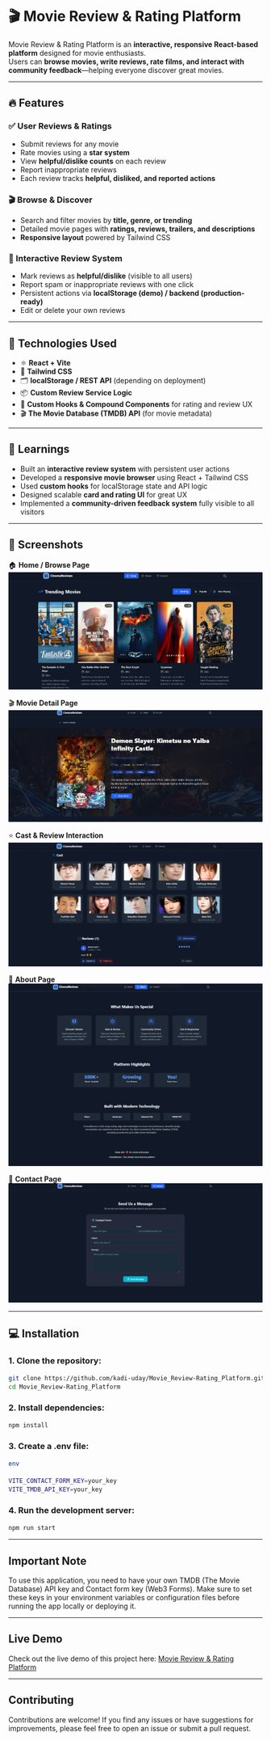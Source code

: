 # 🎬 Movie Review & Rating Platform

Movie Review & Rating Platform is an **interactive, responsive React-based platform** designed for movie enthusiasts.  
Users can **browse movies, write reviews, rate films, and interact with community feedback**—helping everyone discover great movies.  

---

## 🔥 Features

### ✅ User Reviews & Ratings
- Submit reviews for any movie  
- Rate movies using a **star system**  
- View **helpful/dislike counts** on each review  
- Report inappropriate reviews  
- Each review tracks **helpful, disliked, and reported actions**  

### 🎬 Browse & Discover
- Search and filter movies by **title, genre, or trending**  
- Detailed movie pages with **ratings, reviews, trailers, and descriptions**  
- **Responsive layout** powered by Tailwind CSS  

### 🧩 Interactive Review System
- Mark reviews as **helpful/dislike** (visible to all users)  
- Report spam or inappropriate reviews with one click  
- Persistent actions via **localStorage (demo) / backend (production-ready)**  
- Edit or delete your own reviews  

---

## 🧪 Technologies Used
- ⚛️ **React + Vite**  
- 🧵 **Tailwind CSS**  
- 🗂️ **localStorage / REST API** (depending on deployment)  
- 📦 **Custom Review Service Logic**  
- 🧪 **Custom Hooks & Compound Components** for rating and review UX  
- 🎬 **The Movie Database (TMDB) API** (for movie metadata)  

---

## 📘 Learnings
- Built an **interactive review system** with persistent user actions  
- Developed a **responsive movie browser** using React + Tailwind CSS  
- Used **custom hooks** for localStorage state and API logic  
- Designed scalable **card and rating UI** for great UX  
- Implemented a **community-driven feedback system** fully visible to all visitors  

---

## 📸 Screenshots

🏠 **Home / Browse Page**  
![Home Page](public/screenshots/movie-review-rating-platform-1.png)

🎬 **Movie Detail Page**  
![Movie Detail](public/screenshots/movie-review-rating-platform-2.png)

⭐ **Cast & Review Interaction**  
![Cast & Review Interaction](public/screenshots/movie-review-rating-platform-3.png)

💬 **About Page**  
![About Page](public/screenshots/movie-review-rating-platform-4.png)

📱 **Contact Page**  
![Contact Page](public/screenshots/movie-review-rating-platform-5.png)

---

## 💻 Installation

### 1. Clone the repository:

```bash
git clone https://github.com/kadi-uday/Movie_Review-Rating_Platform.git
cd Movie_Review-Rating_Platform
```

### 2. Install dependencies:

```bash
npm install
```

### 3. Create a .env file:
```bash
env

VITE_CONTACT_FORM_KEY=your_key
VITE_TMDB_API_KEY=your_key
```

### 4. Run the development server:

```bash
npm run start
```

---

## Important Note

To use this application, you need to have your own TMDB (The Movie Database) API key and Contact form key (Web3 Forms). Make sure to set these keys in your environment variables or configuration files before running the app locally or deploying it.

---

## Live Demo

Check out the live demo of this project here:
[Movie Review & Rating Platform](https://movie-review-rating-platfrom.netlify.app/)

---

## Contributing

Contributions are welcome! If you find any issues or have suggestions for improvements, please feel free to open an issue or submit a pull request.